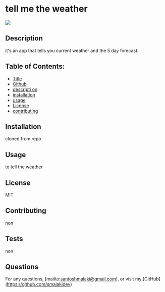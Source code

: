 # tell me the weather
  ![](https://img.shields.io/badge/License-MIT-blue)
  ## Description 
  it's an app that tells you current weather and the 5 day forecast.
  ## Table of Contents:
  - [Title](#Title)
  - [Github](#Github)
  - [descripti on](#description)
  - [installation](#installation)
  - [usage](#usage)
  - [License](#License)
  - [contributing](#contributing)
  ## Installation
  cloned from repo
  ## Usage
  to tell the weather
  ## License
  MIT
  ## Contributing
  non
  ## Tests
  
  non
  ## Questions
  For any questions, [mailto:santoshmalaki@gmail.com], or visit my [GitHub] (https://github.com/smalakidev) 
 